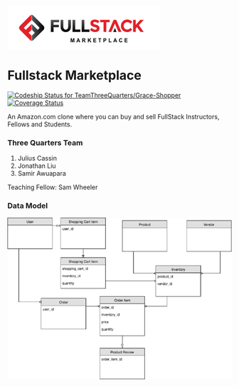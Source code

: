 ![Data Model](/public/images/navbar_logo.png?raw=true "Data Model")

# Fullstack Marketplace
[ ![Codeship Status for TeamThreeQuarters/Grace-Shopper](https://app.codeship.com/projects/9df6eb30-0b5c-0135-2689-7a8619df7c4a/status?branch=master)](https://app.codeship.com/projects/215002)
  [![Coverage Status](https://coveralls.io/repos/github/TeamThreeQuarters/Grace-Shopper/badge.svg?branch=master)](https://coveralls.io/github/TeamThreeQuarters/Grace-Shopper?branch=master) 


An Amazon.com clone where you can buy and sell FullStack Instructors, Fellows and Students.

### Three Quarters Team


1. Julius Cassin
2. Jonathan Liu
3. Samir Awuapara

Teaching Fellow: Sam Wheeler


### Data Model

![Data Model](/docs/Grace-Shopper%20Data%20Model.png?raw=true "Data Model")